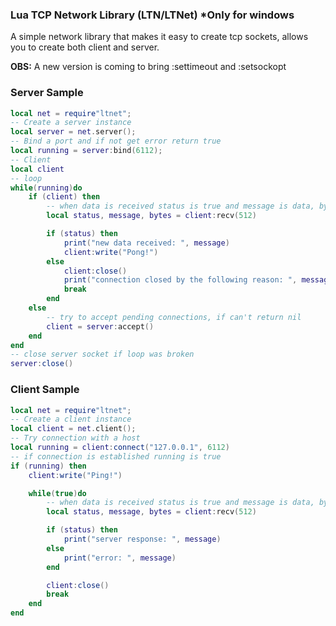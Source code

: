 ### Lua TCP Network Library (LTN/LTNet) *Only for windows
A simple network library that makes it easy to create tcp sockets, allows you to create both client and server.

**OBS:** A new version is coming to bring :settimeout and :setsockopt

### Server Sample
```Lua
local net = require"ltnet";
-- Create a server instance
local server = net.server();
-- Bind a port and if not get error return true
local running = server:bind(6112);
-- Client
local client
-- loop
while(running)do
	if (client) then
		-- when data is received status is true and message is data, bytes means count of bytes received, if get any error or connection is closed status is false and message represents the error in string
		local status, message, bytes = client:recv(512)

		if (status) then
			print("new data received: ", message)
			client:write("Pong!")
		else
			client:close()
			print("connection closed by the following reason: ", message)
			break
		end
	else
		-- try to accept pending connections, if can't return nil
		client = server:accept()
	end
end
-- close server socket if loop was broken
server:close()
```

### Client Sample
```Lua
local net = require"ltnet";
-- Create a client instance
local client = net.client();
-- Try connection with a host
local running = client:connect("127.0.0.1", 6112)
-- if connection is established running is true
if (running) then
	client:write("Ping!")

	while(true)do
		-- when data is received status is true and message is data, bytes means count of bytes received, if get any error or connection is closed status is false and message represents the error in string
		local status, message, bytes = client:recv(512)

		if (status) then
			print("server response: ", message)
		else
			print("error: ", message)
		end

		client:close()
		break
	end
end
```
